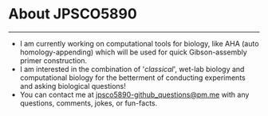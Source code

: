 # About JPSCO5890

----

- I am currently working on computational tools for biology, like AHA (auto homology-appending) which will be used for quick Gibson-assembly primer construction.
- I am interested in the combination of '*classical*', wet-lab biology and computational biology for the betterment of conducting experiments and asking biological questions!
- You can contact me at jpsco5890-github_questions@pm.me with any questions, comments, jokes, or fun-facts.

